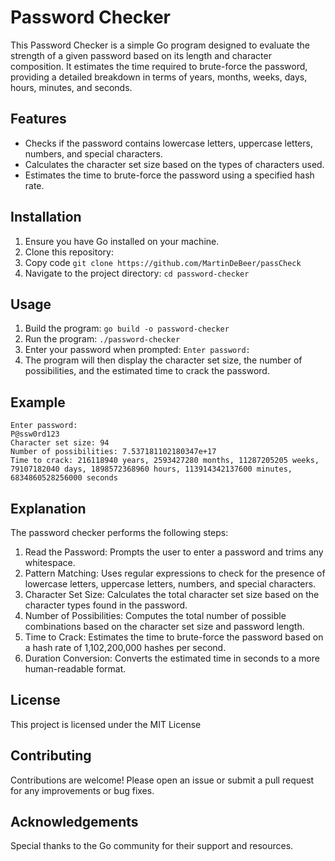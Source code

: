 # Password Checker

This Password Checker is a simple Go program designed to evaluate the strength of a given password based on its length and character composition. It estimates the time required to brute-force the password, providing a detailed breakdown in terms of years, months, weeks, days, hours, minutes, and seconds.

## Features

- Checks if the password contains lowercase letters, uppercase letters, numbers, and special characters.
- Calculates the character set size based on the types of characters used.
- Estimates the time to brute-force the password using a specified hash rate.

## Installation

1. Ensure you have Go installed on your machine.
2. Clone this repository:
3. Copy code
```git clone https://github.com/MartinDeBeer/passCheck```
4. Navigate to the project directory:
```cd password-checker```

## Usage

1. Build the program:
```go build -o password-checker```
2. Run the program:
```./password-checker```
3. Enter your password when prompted:
```Enter password:```
4. The program will then display the character set size, the number of possibilities, and the estimated time to crack the password.

## Example

```
Enter password:
P@ssw0rd123
Character set size: 94
Number of possibilities: 7.537181102180347e+17
Time to crack: 216118940 years, 2593427280 months, 11287205205 weeks, 79107182040 days, 1898572368960 hours, 113914342137600 minutes, 6834860528256000 seconds
```

## Explanation

The password checker performs the following steps:

1. Read the Password: Prompts the user to enter a password and trims any whitespace.
2. Pattern Matching: Uses regular expressions to check for the presence of lowercase letters, uppercase letters, numbers, and special characters.
3. Character Set Size: Calculates the total character set size based on the character types found in the password.
4. Number of Possibilities: Computes the total number of possible combinations based on the character set size and password length.
5. Time to Crack: Estimates the time to brute-force the password based on a hash rate of 1,102,200,000 hashes per second.
6. Duration Conversion: Converts the estimated time in seconds to a more human-readable format.

## License

This project is licensed under the MIT License

## Contributing

Contributions are welcome! Please open an issue or submit a pull request for any improvements or bug fixes.

## Acknowledgements

Special thanks to the Go community for their support and resources.
